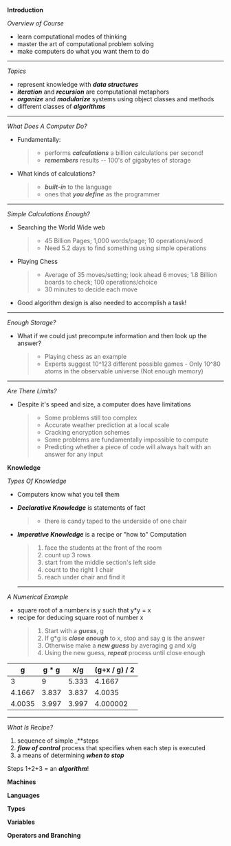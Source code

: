 **Introduction**

  _Overview of Course_
  * learn computational modes of thinking 
  * master the art of computational problem solving
  * make computers do what you want them to do 
  
  ___
  
  _Topics_
  
  * represent knowledge with _**data structures**_
  * _**iteration**_ and _**recursion**_ are computational metaphors 
  * _**organize**_ and _**modularize**_ systems using object classes and methods 
  * different classes of _**algorithms**_
  
  ___
  
  _What Does A Computer Do?_
  
  * Fundamentally:
    > * performs _**calculations**_ a billion calculations per second!
    > * _**remembers**_ results -- 100's of gigabytes of storage 
  * What kinds of calculations? 
    > * _**built-in**_ to the language 
    > * ones that _**you define**_ as the programmer 
    
  ___
  
  _Simple Calculations Enough?_
  
  * Searching the World Wide web
    > * 45 Billion Pages; 1,000 words/page; 10 operations/word
    > * Need 5.2 days to find something using simple operations
  * Playing Chess
    > * Average of 35 moves/setting; look ahead 6 moves; 1.8 Billion boards to check; 100 operations/choice
    > * 30 minutes to decide each move
  * Good algorithm design is also needed to accomplish a task!
  
  ___

  _Enough Storage?_
  
  * What if we could just precompute information and then look up the answer?
    > * Playing chess as an example
      > * Experts suggest 10^123 different possible games
        - Only 10^80 atoms in the observable universe (Not enough memory)
  ___
  
  _Are There Limits?_
  
  * Despite it's speed and size, a computer does have limitations 
    > * Some problems still too complex
      > * Accurate weather prediction at a local scale
      > * Cracking encryption schemes
    > * Some problems are fundamentally impossible to compute
      > * Predicting whether a piece of code will always halt with an answer for any input
  
**Knowledge**

_Types Of Knowledge_

* Computers know what you tell them
* _**Declarative Knowledge**_ is statements of fact
  > * there is candy taped to the underside of one chair
* _**Imperative Knowledge**_ is a recipe or "how to" 
  Computation
  > 1. face the students at the front of the room
  > 2. count up 3 rows
  > 3. start from the middle section's left side
  > 4. count to the right 1 chair
  > 5. reach under chair and find it
  
  ---

_A Numerical Example_

* square root of a numberx is y such that y*y = x
* recipe for deducing square root of number x 
  > 1. Start with a _**guess**_, g
  > 2. If g*g is _**close enough**_ to x, stop and say g is the answer
  > 3. Otherwise make a _**new guess**_ by averaging g and x/g
  > 4. Using the new guess, _**repeat**_ process until close enough

| g             | g * g          | x/g           | (g+x / g) / 2 |
| -----------   | -----------    | -----------   | -----------   |
| 3             | 9              | 5.333         | 4.1667        |
| 4.1667        | 3.837          | 3.837         |  4.0035       |
| 4.0035        | 3.997          | 3.997         |  4.000002     |

---

_What Is Recipe?_

1. sequence of simple _**steps
2. _**flow of control**_ process that specifies when each step is executed
3. a means of determining _**when to stop**_
   
Steps 1+2+3 = an _**algorithm**_!

**Machines**



**Languages**

**Types**

**Variables**

**Operators and Branching**


